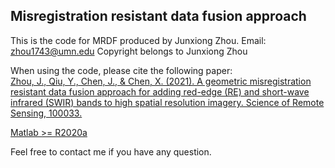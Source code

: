 ## Misregistration resistant data fusion approach
This is the code for MRDF produced by Junxiong Zhou.
Email: zhou1743@umn.edu
Copyright belongs to Junxiong Zhou

When using the code, please cite the following paper:  
[Zhou, J., Qiu, Y., Chen, J., & Chen, X. (2021). A geometric misregistration resistant data fusion approach for adding red-edge (RE) and short-wave infrared (SWIR) bands to high spatial resolution imagery. Science of Remote Sensing, 100033.](https://www.sciencedirect.com/science/article/pii/S2666017221000201)

[Matlab >= R2020a](https://www.mathworks.com/help/map/ref/readgeoraster.html)

Feel free to contact me if you have any question.